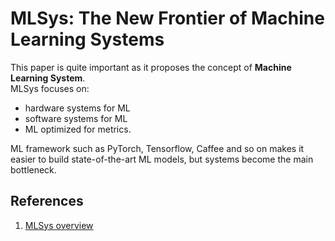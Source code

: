 # MLSys: The New Frontier of Machine Learning Systems
This paper is quite important as it proposes the concept of **Machine Learning System**.   
MLSys focuses on: 
* hardware systems for ML  
* software systems for ML 
* ML optimized for metrics.  

ML framework such as PyTorch, Tensorflow, Caffee and so on makes it easier to build state-of-the-art ML models, but systems become the main bottleneck.

## References 
1. [MLSys overview](https://arxiv.org/abs/1904.03257)